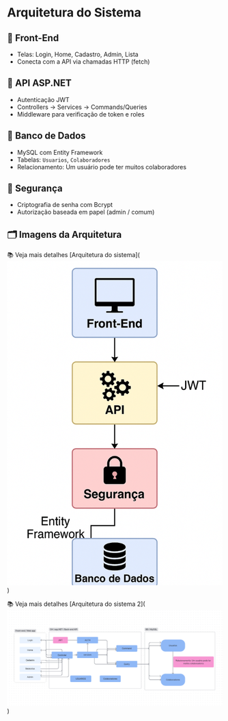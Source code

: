 # Arquitetura do Sistema

## 🔷 Front-End
- Telas: Login, Home, Cadastro, Admin, Lista
- Conecta com a API via chamadas HTTP (fetch)

## 🔷 API ASP.NET
- Autenticação JWT
- Controllers → Services → Commands/Queries
- Middleware para verificação de token e roles

## 🔷 Banco de Dados
- MySQL com Entity Framework
- Tabelas: `Usuarios`, `Colaboradores`
- Relacionamento: Um usuário pode ter muitos colaboradores

## 🔐 Segurança
- Criptografia de senha com Bcrypt
- Autorização baseada em papel (admin / comum)

## 🗂️ Imagens da Arquitetura

📚 Veja mais detalhes [Arquitetura do sistema](![alt text](Arquitetura.png))

📚 Veja mais detalhes [Arquitetura do sistema 2](![alt text](<Arquitetura do sistema 2.png>)
)

